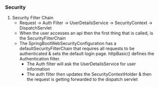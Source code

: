 ### Security

1) Security Filter Chain
   - Request -> Auth Filter -> UserDetailsService -> SecurityContext -> DispatchServlet
   - When the user accesses an api then the first thing that is called, is the SecurityFilterChain
   - The SpringBootWebSecurityConfiguration has a defaultSecurityFilterChain
that requires all requests to be authenticated & sets the default login page. httpBasic() defines
the Authentication filter.
     - The Auth filter will ask the UserDetailsService for user information
     - The auth filter then updates the SecurityContextHolder & then the request is getting forwarded to the
dispatch servlet